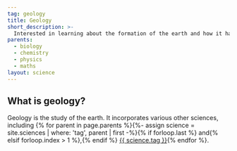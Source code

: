 ```yaml
---
tag: geology
title: Geology
short_description: >-
  Interested in learning about the formation of the earth and how it has changed over time?
parents:
  - biology
  - chemistry
  - physics
  - maths
layout: science
---
```

## What is geology?

Geology is the study of the earth. It incorporates various other sciences, including {% for parent in page.parents %}{%- assign science = site.sciences | where: 'tag', parent | first -%}{% if forloop.last %} and{% elsif forloop.index > 1 %},{% endif %} <a href="{{ science.url }}" class="text-{{ science.tag }}">{{ science.tag }}</a>{% endfor %}.
